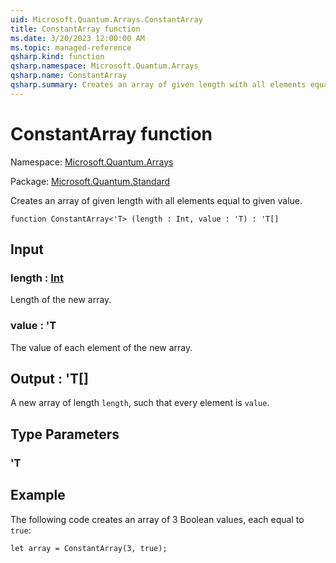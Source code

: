 ```yaml
---
uid: Microsoft.Quantum.Arrays.ConstantArray
title: ConstantArray function
ms.date: 3/20/2023 12:00:00 AM
ms.topic: managed-reference
qsharp.kind: function
qsharp.namespace: Microsoft.Quantum.Arrays
qsharp.name: ConstantArray
qsharp.summary: Creates an array of given length with all elements equal to given value.
---
```


# ConstantArray function

Namespace: [Microsoft.Quantum.Arrays](xref:Microsoft.Quantum.Arrays)

Package: [Microsoft.Quantum.Standard](https://nuget.org/packages/Microsoft.Quantum.Standard)


Creates an array of given length with all elements equal to given value.

```qsharp
function ConstantArray<'T> (length : Int, value : 'T) : 'T[]
```


## Input

### length : [Int](xref:microsoft.quantum.qsharp.valueliterals#int-literals)

Length of the new array.


### value : 'T

The value of each element of the new array.



## Output : 'T[]

A new array of length `length`, such that every element is `value`.

## Type Parameters

### 'T



## Example

The following code creates an array of 3 Boolean values, each equal to `true`:```qsharplet array = ConstantArray(3, true);```